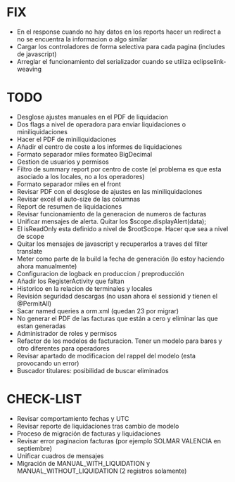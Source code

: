 # FIX
* En el response cuando no hay datos en los reports hacer un redirect a no se encuentra la informacion o algo similar
* Cargar los controladores de forma selectiva para cada pagina (includes de javascript)
* Arreglar el funcionamiento del serializador cuando se utiliza eclipselink-weaving 

# TODO
* Desglose ajustes manuales en el PDF de liquidacion
* Dos flags a nivel de operadora para enviar liquidaciones o miniliquidaciones
* Hacer el PDF de miniliquidaciones
* Añadir el centro de coste a los informes de liquidaciones
* Formato separador miles formateo BigDecimal
* Gestion de usuarios y permisos
* Filtro de summary report por centro de coste (el problema es que esta asociado a los locales, no a los operadores)
* Formato separador miles en el front
* Revisar PDF con el desglose de ajustes en las miniliquidaciones
* Revisar excel el auto-size de las columnas
* Report de resumen de liquidaciones
* Revisar funcionamiento de la generacion de numeros de facturas
* Unificar mensajes de alerta. Quitar los $scope.displayAlert(data);
* El isReadOnly esta definido a nivel de $rootScope. Hacer que sea a nivel de scope
* Quitar los mensajes de javascript y recuperarlos a traves del filter translate
* Meter como parte de la build la fecha de generación (lo estoy haciendo ahora manualmente)
* Configuracion de logback en produccion / preproducción
* Añadir los RegisterActivity que faltan
* Historico en la relacion de terminales y locales
* Revisión seguridad descargas (no usan ahora el sessionid y tienen el @PermitAll)
* Sacar named queries a orm.xml (quedan 23 por migrar)
* No generar el PDF de las facturas que están a cero y eliminar las que estan generadas
* Administrador de roles y permisos
* Refactor de los modelos de facturacion. Tener un modelo para bares y otro diferentes para operadores
* Revisar apartado de modificacion del rappel del modelo (esta provocando un error)
* Buscador titulares: posibilidad de buscar eliminados


# CHECK-LIST
* Revisar comportamiento fechas y UTC
* Revisar reporte de liquidaciones tras cambio de modelo
* Proceso de migración de facturas y liquidaciones
* Revisar error paginacion facturas (por ejemplo SOLMAR VALENCIA en septiembre)
* Unificar cuadros de mensajes
* Migración de MANUAL_WITH_LIQUIDATION y MANUAL_WITHOUT_LIQUIDATION (2 registros solamente)	
	